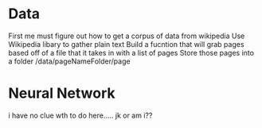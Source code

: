 

# Data
 First me must figure out how to get a corpus of data from wikipedia
 Use Wikipedia libary to gather plain text
 Build a fucntion that will grab pages based off of a file that it takes in with a list of pages
 Store those pages into a folder /data/pageNameFolder/page




# Neural Network
 i have no clue wth to do here..... jk or am i?? 
